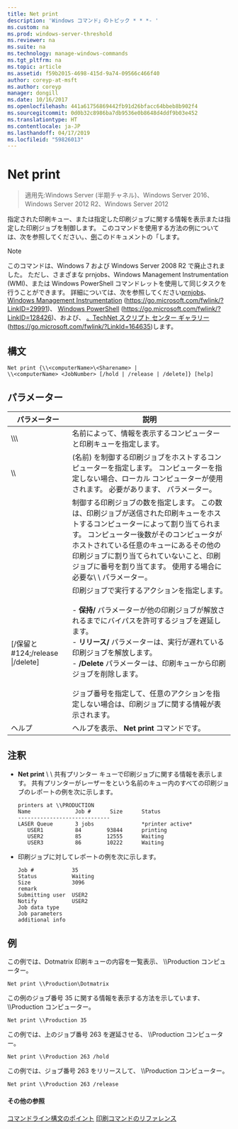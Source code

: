 ```yaml
---
title: Net print
description: 'Windows コマンド」のトピック * * *- '
ms.custom: na
ms.prod: windows-server-threshold
ms.reviewer: na
ms.suite: na
ms.technology: manage-windows-commands
ms.tgt_pltfrm: na
ms.topic: article
ms.assetid: f59b2015-4698-415d-9a74-09566c466f40
author: coreyp-at-msft
ms.author: coreyp
manager: dongill
ms.date: 10/16/2017
ms.openlocfilehash: 441a61756869442fb91d26bfacc64bbeb8b902f4
ms.sourcegitcommit: 0d0b32c8986ba7db9536e0b8648d4ddf9b03e452
ms.translationtype: HT
ms.contentlocale: ja-JP
ms.lasthandoff: 04/17/2019
ms.locfileid: "59826013"
---
```

# <a name="net-print"></a>Net print

>適用先:Windows Server (半期チャネル)、Windows Server 2016、Windows Server 2012 R2、Windows Server 2012

指定された印刷キュー、または指定した印刷ジョブに関する情報を表示または指定した印刷ジョブを制御します。
このコマンドを使用する方法の例については、次を参照してください。、[例](#BKMK_examples)このドキュメントの「します。
> [!NOTE]
> このコマンドは、Windows 7 および Windows Server 2008 R2 で廃止されました。 ただし、さまざまな prnjobs、Windows Management Instrumentation (WMI)、または Windows PowerShell コマンドレットを使用して同じタスクを行うことができます。 詳細については、次を参照してください[prnjobs](prnjobs.md)、 [Windows Management Instrumentation](https://go.microsoft.com/fwlink/?LinkID=29991) (https://go.microsoft.com/fwlink/?LinkID=29991)、 [Windows PowerShell](https://go.microsoft.com/fwlink/?LinkID=128426) (https://go.microsoft.com/fwlink/?LinkID=128426)、および、 [。TechNet スクリプト センター ギャラリー](https://go.microsoft.com/fwlink/?LinkId=164635) (https://go.microsoft.com/fwlink/?LinkId=164635)します。
## <a name="syntax"></a>構文
```
Net print {\\<computerName>\<Sharename> | 
\\<computerName> <JobNumber> [/hold | /release | /delete]} [help]
```
## <a name="parameters"></a>パラメーター
|パラメーター|説明|
|-------|--------|
|\\\\<computerName>\\<Sharename>|名前によって、情報を表示するコンピューターと印刷キューを指定します。|
|\\\\<computerName>|(名前) を制御する印刷ジョブをホストするコンピューターを指定します。 コンピューターを指定しない場合、ローカル コンピューターが使用されます。 必要があります、 <JobNumber> パラメーター。|
|<JobNumber>|制御する印刷ジョブの数を指定します。 この数は、印刷ジョブが送信された印刷キューをホストするコンピューターによって割り当てられます。 コンピューター後数がそのコンピュータがホストされている任意のキューにあるその他の印刷ジョブに割り当てられていないこと、印刷ジョブに番号を割り当てます。 使用する場合に必要な\\ \\ <computerName>パラメーター。|
|[/保留と #124;/release &#124;/delete]|印刷ジョブで実行するアクションを指定します。<br /><br />- **保持/** パラメーターが他の印刷ジョブが解放されるまでにバイパスを許可するジョブを遅延します。<br />- **リリース/** パラメーターは、実行が遅れている印刷ジョブを解放します。<br />- **/Delete** パラメーターは、印刷キューから印刷ジョブを削除します。<br /><br />ジョブ番号を指定して、任意のアクションを指定しない場合は、印刷ジョブに関する情報が表示されます。|
|ヘルプ|ヘルプを表示、 **Net print** コマンドです。|
## <a name="remarks"></a>注釈
-   **Net print** \\ \\ <computerName>共有プリンター キューで印刷ジョブに関する情報を表示します。 共有プリンターがレーザーをという名前のキュー内のすべての印刷ジョブのレポートの例を次に示します。
    ```
    printers at \\PRODUCTION
    Name              Job #      Size      Status
    -----------------------------
    LASER Queue       3 jobs               *printer active*
       USER1          84        93844      printing
       USER2          85        12555      Waiting
       USER3          86        10222      Waiting
    ```
-   印刷ジョブに対してレポートの例を次に示します。
    ```
    Job #            35
    Status           Waiting
    Size             3096
    remark
    Submitting user  USER2
    Notify           USER2
    Job data type
    Job parameters
    additional info
    ```
## <a name="BKMK_examples"></a>例
この例では、Dotmatrix 印刷キューの内容を一覧表示、 \\\Production コンピューター。
```
Net print \\Production\Dotmatrix 
```
この例のジョブ番号 35 に関する情報を表示する方法を示しています、 \\\Production コンピューター。
```
Net print \\Production 35 
```
この例では、上のジョブ番号 263 を遅延させる、 \\\Production コンピューター。
```
Net print \\Production 263 /hold 
```
この例では、ジョブ番号 263 をリリースして、 \\\Production コンピューター。
```
Net print \\Production 263 /release 
```
#### <a name="additional-references"></a>その他の参照
[コマンドライン構文のポイント](command-line-syntax-key.md)
[印刷コマンドのリファレンス](print-command-reference.md)

